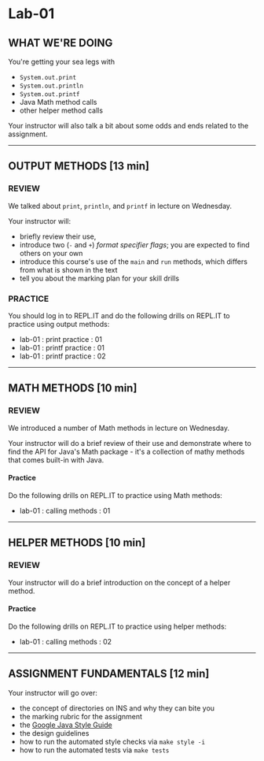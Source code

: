 # Lab-01

## WHAT WE'RE DOING

You're getting your sea legs with

- `System.out.print`
- `System.out.println`
- `System.out.printf`
- Java Math method calls
- other helper method calls

Your instructor will also talk a bit about some odds and ends related to the assignment.

---

## OUTPUT METHODS [13 min]

### REVIEW

We talked about `print`, `println`, and `printf` in lecture on Wednesday.

Your instructor will:

- briefly review their use,
- introduce two (`-` and `+`) _format specifier flags_; you are expected to find others on your own
- introduce this course's use of the `main` and `run` methods, which differs from what is shown in the text
- tell you about the marking plan for your skill drills

### PRACTICE

You should log in to REPL.IT and do the following drills on REPL.IT to practice using output methods:

- lab-01 : print practice : 01
- lab-01 : printf practice : 01
- lab-01 : printf practice : 02

---

## MATH METHODS [10 min]

### REVIEW

We introduced a number of Math methods in lecture on Wednesday.

Your instructor will do a brief review of their use and demonstrate where to find the API for Java's Math package - it's a collection of mathy methods that comes built-in with Java.

#### Practice

Do the following drills on REPL.IT to practice using Math methods:

- lab-01 : calling methods : 01

---

## HELPER METHODS [10 min]

### REVIEW

Your instructor will do a brief introduction on the concept of a helper method.

#### Practice

Do the following drills on REPL.IT to practice using helper methods:

- lab-01 : calling methods : 02

---

## ASSIGNMENT FUNDAMENTALS [12 min]

Your instructor will go over:

- the concept of directories on INS and why they can bite you
- the marking rubric for the assignment
- the [Google Java Style Guide](https://google.github.io/styleguide/javaguide.html)
- the design guidelines
- how to run the automated style checks via `make style -i`
- how to run the automated tests via `make tests`



